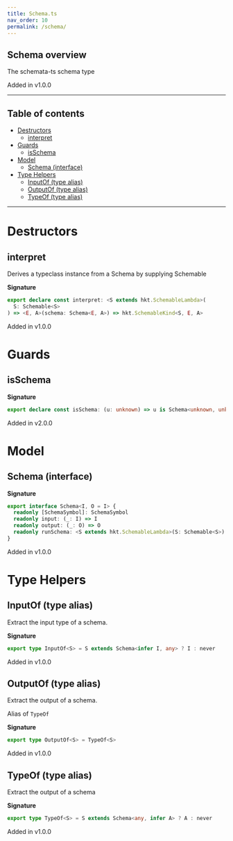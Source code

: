 ```yaml
---
title: Schema.ts
nav_order: 10
permalink: /schema/
---
```


## Schema overview

The schemata-ts schema type

Added in v1.0.0

---

<h2 class="text-delta">Table of contents</h2>

- [Destructors](#destructors)
  - [interpret](#interpret)
- [Guards](#guards)
  - [isSchema](#isschema)
- [Model](#model)
  - [Schema (interface)](#schema-interface)
- [Type Helpers](#type-helpers)
  - [InputOf (type alias)](#inputof-type-alias)
  - [OutputOf (type alias)](#outputof-type-alias)
  - [TypeOf (type alias)](#typeof-type-alias)

---

# Destructors

## interpret

Derives a typeclass instance from a Schema by supplying Schemable

**Signature**

```ts
export declare const interpret: <S extends hkt.SchemableLambda>(
  S: Schemable<S>
) => <E, A>(schema: Schema<E, A>) => hkt.SchemableKind<S, E, A>
```

Added in v1.0.0

# Guards

## isSchema

**Signature**

```ts
export declare const isSchema: (u: unknown) => u is Schema<unknown, unknown>
```

Added in v2.0.0

# Model

## Schema (interface)

**Signature**

```ts
export interface Schema<I, O = I> {
  readonly [SchemaSymbol]: SchemaSymbol
  readonly input: (_: I) => I
  readonly output: (_: O) => O
  readonly runSchema: <S extends hkt.SchemableLambda>(S: Schemable<S>) => hkt.SchemableKind<S, I, O>
}
```

Added in v1.0.0

# Type Helpers

## InputOf (type alias)

Extract the input type of a schema.

**Signature**

```ts
export type InputOf<S> = S extends Schema<infer I, any> ? I : never
```

Added in v1.0.0

## OutputOf (type alias)

Extract the output of a schema.

Alias of `TypeOf`

**Signature**

```ts
export type OutputOf<S> = TypeOf<S>
```

Added in v1.0.0

## TypeOf (type alias)

Extract the output of a schema

**Signature**

```ts
export type TypeOf<S> = S extends Schema<any, infer A> ? A : never
```

Added in v1.0.0
